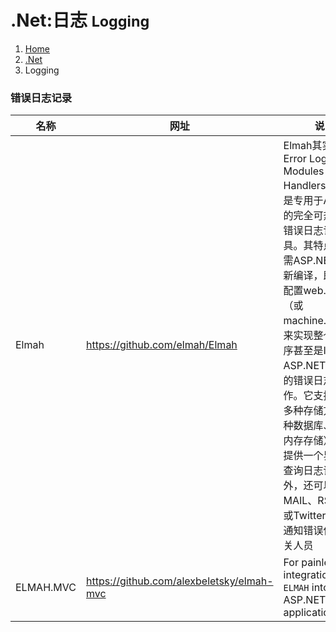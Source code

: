 # <span class="fa fa-windows" aria-hidden="true"></span> .Net:日志 <small>Logging</small>

<ol class="breadcrumb"><li><a href="/">Home</a></li><li><a href="/server/dotnet/overview.md">.Net</a></li><li class="active">Logging</li></ol>

### 错误日志记录
|名称|网址|说明|
|------|------|------|
|Elmah|https://github.com/elmah/Elmah|Elmah其实是[The Error Logging Modules and Handlers]缩写.它是专用于ASP.NET的完全可热插拔的错误日志记录工具。其特点就是无需ASP.NET程序重新编译，即可通过配置web.config（或machine.config）来实现整个应用程序甚至是IIS中所有ASP.NET应用程序的错误日志记录工作。它支持日志的多种存储方式（各种数据库、XML、内存存储），除了提供一个界面用于查询日志详细信息外，还可以通过E-MAIL、RSS订阅或Twitter发布方式通知错误信息给相关人员|
|ELMAH.MVC|https://github.com/alexbeletsky/elmah-mvc|For painless integration of `ELMAH` into ASP.NET MVC application|

